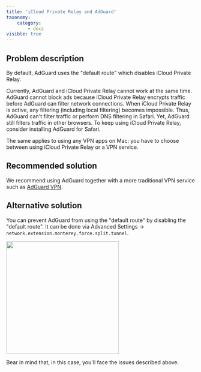 ```yaml
---
title: 'iCloud Private Relay and AdGuard'
taxonomy:
    category:
        - docs
visible: true
---
```


## Problem description

By default, AdGuard uses the "default route" which disables iCloud Private Relay. 

Currently, AdGuard and iCloud Private Relay cannot work at the same time. AdGuard cannot block ads because iCloud Private Relay encrypts traffic before AdGuard can filter network connections.  When iCloud Private Relay is active, any filtering (including local filtering) becomes impossible. Thus, AdGuard can't filter traffic or perform DNS filtering in Safari. Yet, AdGuard still filters traffic in other browsers. To keep using iCloud Private Relay, consider installing AdGuard for Safari. 

The same applies to using any VPN apps on Mac: you have to choose between using iCloud Private Relay or a VPN service.

## Recommended solution

We recommend using AdGuard together with a more traditional VPN service such as [AdGuard VPN](https://adguard-vpn.com/en/welcome.html).

## Alternative solution

You can prevent AdGuard from using the "default route" by disabling the "default route".  It can be done via Advanced Settings -> ```network.extension.monterey.force.split.tunnel```. 

<img src="https://cdn.adguard.com/public/Adguard/kb/MAC/mac_adguard_advanced_settings.png" width="300"> 

Bear in mind that, in this case, you'll face the issues described above.
